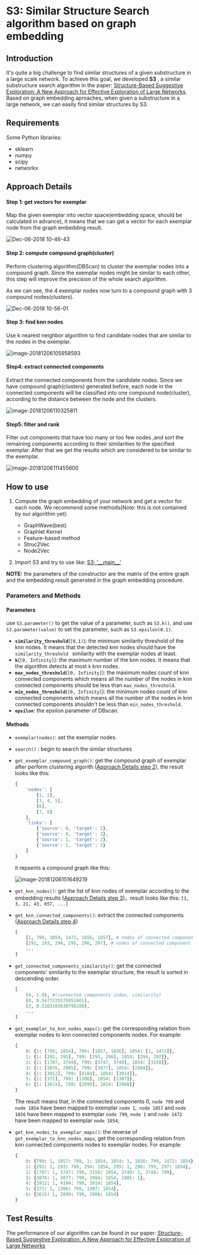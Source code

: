 # S3: Similar Structure Search algorithm based on graph embedding

## Introduction

It's quite a big challenge to find similar structures of a given substructure in a large scale network. To achieve this goal, we developed **S3** , a similar substructure search algorithm in the paper: [Structure-Based Suggestive Exploration: A New Approach for Effective Exploration of Large Networks](https://ieeexplore.ieee.org/abstract/document/8440813). Based on graph embedding aproaches, when given a substructure in a large network, we can easily find similar structures by S3.

## Requirements

Some Python libraries:

- sklearn
- numpy
- scipy
- networkx

## Approach Details

#### Step 1: get vectors for  exemplar

Map the given exemplar into vector space(embedding space, should be calculated in advance), it means that we can get a vector for each exemplar node from the graph embedding result. 

![Dec-06-2018 10-46-43](http://jackie-image.oss-cn-hangzhou.aliyuncs.com/S3image1.gif)

#### Step 2: compute compound graph(cluster)

Perform clustering algorithm(DBScan) to cluster the exemplar nodes into a compound graph. Since the exemplar nodes might be similar to each other, this step will improve the precision of the whole search algorithm.

As we can see, the 4 exemplar nodes now turn to a compound graph with 3 compound nodes(clusters).

![Dec-06-2018 10-56-01](http://jackie-image.oss-cn-hangzhou.aliyuncs.com/S3image2.gif)

#### Step 3: find knn nodes

Use k nearest neighbor algorithm to find candidate nodes that are similar to the nodes in the exemplar.

![image-20181206105958593](http://jackie-image.oss-cn-hangzhou.aliyuncs.com/image-20181206105958593.png)

#### Step4: extract connected components

Extract the connected components from the candidate nodes. Since we have compound graph(clusters) generated before, each node in the connected components will be classified into one compound node(cluster), according to the distance between the node and the clusters.

![image-20181206110325811](http://jackie-image.oss-cn-hangzhou.aliyuncs.com/image-20181206110325811.png)

#### Step5: filter and rank

Filter out components that have too many or too few nodes ,and sort the remaining components according to their similarities to the specified exemplar. After that we get the results which are considered to be similar to the exemplar.

![image-20181206111455600](http://jackie-image.oss-cn-hangzhou.aliyuncs.com/image-20181206111455600.png)



## How to use

1. Compute the graph embedding of your network and get a vector for each node. We recommend some methods(Note: this is not contained by our algorithm yet):

   - GraphWave(best)
   - Graphlet Kernel
   - Feature-based method
   - Struc2Vec
   - Node2Vec
2. Import S3 and try to use like: [S3: '\_\_main\_\_'](https://github.com/ZJUVAG/S3/blob/861e5f74eddedd7422a44324ad9b786511ecd4ed/S3.py#L418)



**NOTE:** the parameters of the constructor are the matrix of the entire graph and the embedding result generated in the graph embedding procedure.




### Parameters and Methods

#### Parameters

use `S3.parameter()` to get the value of a parameter, such as `S3.k()`, and use `S3.parameter(value)` to set the parameter, such as `S3.epsilon(0.1)`.

- **`similarity_threshold`**(`[0,1)`): the minimum similarity threshold of the knn nodes. It means that the detected knn nodes should have the `similarity_threshold ` similarity with the exemplar nodes  at least.
- **`k`**(`[0, Infinity]`):  the maximum number of the knn nodes. It means that the algorithm detects at most `k` knn nodes.
- **`max_nodes_threshold`**(`[0, Infinity]`): the maximum nodes count of knn connected components which means all the number of the nodes in knn connected components should be less than `max_nodes_threshold`.
- **`min_nodes_threshold`**(`[0, Infinity]`): the minimum nodes count of knn connected components which means all the number of the nodes in knn connected components shouldn't be less than `min_nodes_threshold`.
- **`epsilon`**: the epsilon parameter of DBscan.



#### Methods

- `exemplar(nodes)`: set the exemplar nodes.

- `search()` : begin to search the similar structures

- `get_exemplar_compound_graph()`: get the compound graph of exemplar after perform clustering algorith ([Approach Details step 2](https://github.com/ZJUVAG/S3#step-2-compute-compound-graphcluster)), the result looks like this: 

  ```javascript
  {
      'nodes': [
          [1, 2],
          [3, 4, 5],
          [6],
          [7, 8]
      ],
      'links': [
          {'source': 0, 'target': 1},
          {'source': 0, 'target': 2},
          {'source': 1, 'target': 2},
          {'source': 1, 'target': 3}
      ]
  }
  ```

  it repsents a compound graph like this:

  ![image-20181206151649219](http://jackie-image.oss-cn-hangzhou.aliyuncs.com/image-20181206151649219.png)

- `get_knn_nodes()`: get the list of knn nodes of exemplar according to the embedding results ([Approach Details step 3](https://github.com/ZJUVAG/S3#step-3-find-knn-nodes))，result looks like this:  `[1, 3, 21, 43, 657, ...]`

- `get_knn_connected_components()`: extract the connected components ([Approach Details step 4](https://github.com/ZJUVAG/S3#step4-extract-connected-components))

  ```python
  [
      [1, 799, 1854, 1472, 1856, 1857], # nodes of connected component 0
      [292, 293, 294, 295, 296, 297], # nodes of connected component 1
      ...
  ]
  ```

- `get_connected_components_similarity()`: get the connected components' similarity to the exemplar structure, the result is sorted in descending order.

    ```python
    [
        (4, 1.0), #(connected components index, similarity)
        (0, 0.5477225575051661),
        (2, 0.5103103630798288),
        ...
    ]
    ```

- `get_exemplar_to_knn_nodes_maps()`: get the corresponding relation from exemplar nodes to knn connected components nodes. For example:

    ```python
    {
        0: {1: [799, 1854], 799: [1857, 1856], 1854: [1, 1472]},
        1: {1: [292, 295], 799: [293, 296], 1854: [294, 297]},
        2: {1: [1707, 3749], 799: [3747, 3748], 1854: [3158]},
        3: {1: [3076, 2905], 799: [3077], 1854: [2904]},
        4: {1: [3912], 799: [4104], 1854: [3914]},
        5: {1: [371], 799: [1306], 1854: [1307]},
        6: {1: [3615], 799: [2899], 1854: [2908]}
    }
    ```

    The result means that, in the connected components 0, `node 799` and `node 1854` have been mapped to exemplar `node 1`,` node 1857` and `node 1856` have been mapped to exemplar `node 799`, `node 1` and `node 1472` have been mapped to exemplar `node 1854`;

- `get_knn_nodes_to_exemplar_maps()`: the reverse of `get_exemplar_to_knn_nodes_maps`, get the corresponding relation from knn connected components nodes to exemplar nodes. For example:

    ```python
    {
        0: {799: 1, 1857: 799, 1: 1854, 1854: 1, 1856: 799, 1472: 1854},
        1: {292: 1, 293: 799, 294: 1854, 295: 1, 296: 799, 297: 1854},
        2: {1707: 1, 3747: 799, 3158: 1854, 3749: 1, 3748: 799},
        3: {3076: 1, 3077: 799, 2904: 1854, 2905: 1},
        4: {3912: 1, 4104: 799, 3914: 1854},
        5: {371: 1, 1306: 799, 1307: 1854},
        6: {3615: 1, 2899: 799, 2908: 1854}
    }
    ```

## Test Results

The performance of our algorithm can be found in our paper: [Structure-Based Suggestive Exploration: A New Approach for Effective Exploration of Large Networks](https://ieeexplore.ieee.org/abstract/document/8440813)